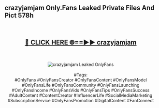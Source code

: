 <h2>crazyjamjam Only.Fans Leaked Private Files And Pict 578h</h2>
<br>
<div align="center">
<h2><a href="https://mediafiles.top/crazyjamjam" rel="nofollow">🔴 CLICK HERE 🌐==►► crazyjamjam</a></h2>
<br>
<br>
<a href="https://mediafiles.top/crazyjamjam" rel="nofollow" data-target="animated-image.originalLink"><img src="https://i.ibb.co.com/WyWwxjT/player-gif2.gif" alt="crazyjamjam Leaked OnlyFans" style="max-width: 100%; display: inline-block;" data-target="animated-image.originalImage"></a>
<br><br>
#Tags:
<br>
#OnlyFans #OnlyFansCreator #OnlyFansContent #OnlyFansModel #OnlyFansLife #OnlyFansCommunity #OnlyFansLaunching #OnlyFansIncome #OnlyFansVids #OnlyFansTips #OnlyFansSuccess #AdultContent #ContentCreator #InfluencerLife #SocialMediaMarketing #SubscriptionService #OnlyFansPromotion #DigitalContent #FanConnect
</div>
<br>